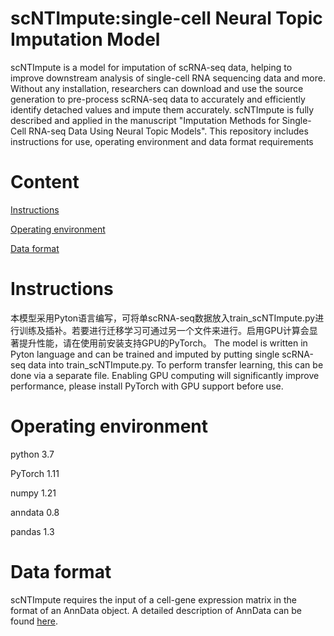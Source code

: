 # scNTImpute:single-cell Neural Topic Imputation Model
scNTImpute is a model for imputation of scRNA-seq data, helping to improve downstream analysis of single-cell RNA sequencing data and more. Without any installation, researchers can download and use the source generation to pre-process scRNA-seq data to accurately and efficiently identify detached values and impute them accurately. scNTImpute is fully described and applied in the manuscript "Imputation Methods for Single-Cell RNA-seq Data Using Neural Topic Models". This repository includes instructions for use, operating environment and data format requirements
# Content
[Instructions](#instructions)

[Operating environment](#operating-environment)

[Data format](#data-format)

# Instructions
本模型采用Pyton语言编写，可将单scRNA-seq数据放入train_scNTImpute.py进行训练及插补。若要进行迁移学习可通过另一个文件来进行。启用GPU计算会显著提升性能，请在使用前安装支持GPU的PyTorch。
The model is written in Pyton language and can be trained and imputed by putting single scRNA-seq data into train_scNTImpute.py. To perform transfer learning, this can be done via a separate file. Enabling GPU computing will significantly improve performance, please install PyTorch with GPU support before use.
# Operating environment
python 3.7

PyTorch 1.11

numpy 1.21

anndata 0.8

pandas 1.3

# Data format
scNTImpute requires the input of a cell-gene expression matrix in the format of an AnnData object. A detailed description of AnnData can be found [here](https://anndata.readthedocs.io/en/latest/).
